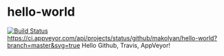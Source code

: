 # hello-world
[![Build Status](https://travis-ci.org/makolyan/hello-world.svg?branch=master)](https://travis-ci.org/makolyan/hello-world)
https://ci.appveyor.com/api/projects/status/github/makolyan/hello-world?branch=master&svg=true
Hello Github, Travis, AppVeyor!